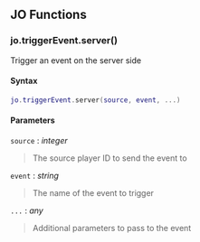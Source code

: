 
## JO Functions

### jo.triggerEvent.server()

<!-- @include: ./slots/headers.md#server|jo.triggerEvent.server -->

Trigger an event on the server side <br>

<!-- @include: ./slots/descriptions.md#server|jo.triggerEvent.server -->

#### Syntax

```lua
jo.triggerEvent.server(source, event, ...)
```

#### Parameters

`source` : _integer_
> The source player ID to send the event to
>

`event` : _string_
> The name of the event to trigger
>

`...` : _any_
> Additional parameters to pass to the event
>

<!-- @include: ./slots/examples.md#server|jo.triggerEvent.server -->

<!-- @include: ./slots/footers.md#server|jo.triggerEvent.server -->

